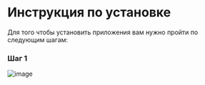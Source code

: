 # Инструкция по установке
Для того чтобы установить приложения вам нужно пройти по следующим шагам:
### Шаг 1
![image](https://user-images.githubusercontent.com/89282865/198238174-a2c2b35a-f173-4ee7-a432-39530ce2a98a.png)
